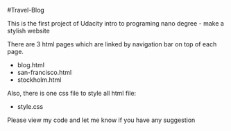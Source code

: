#Travel-Blog

This is the first project of Udacity intro to programing nano degree - make a stylish website

There are 3 html pages which are linked by navigation bar on top of each page. 
* blog.html
* san-francisco.html
* stockholm.html

Also, there is one css file to style all html file:
* style.css

Please view my code and let me know if you have any suggestion
